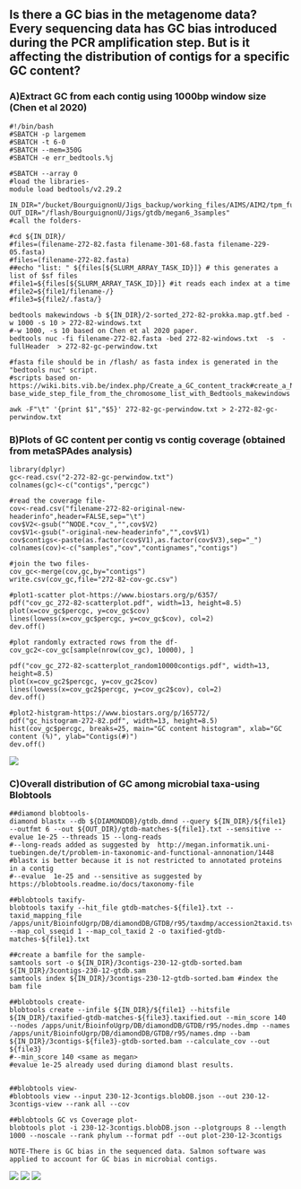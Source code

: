 ## Is there a GC bias in the metagenome data? Every sequencing data has GC bias introduced during the PCR amplification step. But is it affecting the distribution of contigs for a specific GC content?

### A)Extract GC from each contig using 1000bp window size (Chen et al 2020)

```
#!/bin/bash
#SBATCH -p largemem
#SBATCH -t 6-0
#SBATCH --mem=350G
#SBATCH -e err_bedtools.%j

#SBATCH --array 0
#load the libraries-
module load bedtools/v2.29.2

IN_DIR="/bucket/BourguignonU/Jigs_backup/working_files/AIMS/AIM2/tpm_functional_annotation/functional_annotation/gc_coverage_march2021"
OUT_DIR="/flash/BourguignonU/Jigs/gtdb/megan6_3samples"
#call the folders-

#cd ${IN_DIR}/
#files=(filename-272-82.fasta filename-301-68.fasta filename-229-05.fasta)
#files=(filename-272-82.fasta)
##echo "list: " ${files[${SLURM_ARRAY_TASK_ID}]} # this generates a list of $sf files
#file1=${files[${SLURM_ARRAY_TASK_ID}]} #it reads each index at a time
#file2=${file1/filename-/}
#file3=${file2/.fasta/}

bedtools makewindows -b ${IN_DIR}/2-sorted_272-82-prokka.map.gtf.bed -w 1000 -s 10 > 272-82-windows.txt
#-w 1000, -s 10 based on Chen et al 2020 paper.
bedtools nuc -fi filename-272-82.fasta -bed 272-82-windows.txt  -s  -fullHeader  > 272-82-gc-perwindow.txt

#fasta file should be in /flash/ as fasta index is generated in the "bedtools nuc" script.
#scripts based on-https://wiki.bits.vib.be/index.php/Create_a_GC_content_track#create_a_N-base_wide_step_file_from_the_chromosome_list_with_Bedtools_makewindows

awk -F"\t" '{print $1","$5}' 272-82-gc-perwindow.txt > 2-272-82-gc-perwindow.txt
```

### B)Plots of GC content per contig vs contig coverage (obtained from metaSPAdes analysis)

```
library(dplyr)
gc<-read.csv("2-272-82-gc-perwindow.txt")
colnames(gc)<-c("contigs","percgc")

#read the coverage file-
cov<-read.csv("filename-272-82-original-new-headerinfo",header=FALSE,sep="\t")
cov$V2<-gsub("^NODE.*cov_","",cov$V2)
cov$V1<-gsub("-original-new-headerinfo","",cov$V1)
cov$contigs<-paste(as.factor(cov$V1),as.factor(cov$V3),sep="_")
colnames(cov)<-c("samples","cov","contignames","contigs")

#join the two files-
cov_gc<-merge(cov,gc,by="contigs")
write.csv(cov_gc,file="272-82-cov-gc.csv")

#plot1-scatter plot-https://www.biostars.org/p/6357/
pdf("cov_gc_272-82-scatterplot.pdf", width=13, height=8.5)
plot(x=cov_gc$percgc, y=cov_gc$cov)
lines(lowess(x=cov_gc$percgc, y=cov_gc$cov), col=2)
dev.off()

#plot randomly extracted rows from the df-
cov_gc2<-cov_gc[sample(nrow(cov_gc), 10000), ]

pdf("cov_gc_272-82-scatterplot_random10000contigs.pdf", width=13, height=8.5)
plot(x=cov_gc2$percgc, y=cov_gc2$cov)
lines(lowess(x=cov_gc2$percgc, y=cov_gc2$cov), col=2)
dev.off()

#plot2-histgram-https://www.biostars.org/p/165772/
pdf("gc_histogram-272-82.pdf", width=13, height=8.5)
hist(cov_gc$percgc, breaks=25, main="GC content histogram", xlab="GC content (%)", ylab="Contigs(#)")
dev.off()

```

![](cov_gc_272-82-scatterplot_random10000contigs-page-001.jpg)



### C)Overall distribution of GC among microbial taxa-using Blobtools
```
##diamond blobtools-
diamond blastx --db ${DIAMONDDB}/gtdb.dmnd --query ${IN_DIR}/${file1} --outfmt 6 --out ${OUT_DIR}/gtdb-matches-${file1}.txt --sensitive --evalue 1e-25 --threads 15 --long-reads
#--long-reads added as suggested by  http://megan.informatik.uni-tuebingen.de/t/problem-in-taxonomic-and-functional-annonation/1448
#blastx is better because it is not restricted to annotated proteins in a contig
#--evalue  1e-25 and --sensitive as suggested by https://blobtools.readme.io/docs/taxonomy-file

##blobtools taxify-
blobtools taxify --hit_file gtdb-matches-${file1}.txt --taxid_mapping_file /apps/unit/BioinfoUgrp/DB/diamondDB/GTDB/r95/taxdmp/accession2taxid.tsv --map_col_sseqid 1 --map_col_taxid 2 -o taxified-gtdb-matches-${file1}.txt

##create a bamfile for the sample-
samtools sort -o ${IN_DIR}/3contigs-230-12-gtdb-sorted.bam ${IN_DIR}/3contigs-230-12-gtdb.sam
samtools index ${IN_DIR}/3contigs-230-12-gtdb-sorted.bam #index the bam file

##blobtools create-
blobtools create --infile ${IN_DIR}/${file1} --hitsfile ${IN_DIR}/taxified-gtdb-matches-${file3}.taxified.out --min_score 140 --nodes /apps/unit/BioinfoUgrp/DB/diamondDB/GTDB/r95/nodes.dmp --names /apps/unit/BioinfoUgrp/DB/diamondDB/GTDB/r95/names.dmp --bam ${IN_DIR}/3contigs-${file3}-gtdb-sorted.bam --calculate_cov --out ${file3}
#--min_score 140 <same as megan>
#evalue 1e-25 already used during diamond blast results.


##blobtools view-
#blobtools view --input 230-12-3contigs.blobDB.json --out 230-12-3contigs-view --rank all --cov

##blobtools GC vs Coverage plot-
blobtools plot -i 230-12-3contigs.blobDB.json --plotgroups 8 --length 1000 --noscale --rank phylum --format pdf --out plot-230-12-3contigs

```

```
NOTE-There is GC bias in the sequenced data. Salmon software was applied to account for GC bias in microbial contigs.
```


![](plot-230-13.230-13.blobDB.json.bestsum.phylum.p8.span.1000.noscale.blobplot.bam0-page-001.jpg)
![](plot-272-17.272-17.blobDB.json.bestsum.phylum.p8.span.1000.noscale.blobplot.bam0-page-001.jpg)
![](plot-301-06.301-06.blobDB.json.bestsum.phylum.p8.span.1000.noscale.blobplot.bam0-page-001.jpg)


